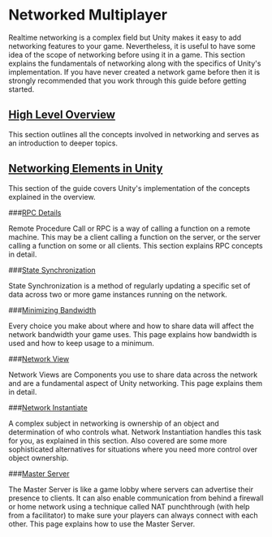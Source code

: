 Networked Multiplayer
=====================


Realtime networking is a complex field but Unity makes it easy to add networking features to your game. Nevertheless, it is useful to have some idea of the scope of networking before using it in a game. This section explains the fundamentals of networking along with the specifics of Unity's implementation.  If you have never created a network game before then it is strongly recommended that you work through this guide before getting started.

[High Level Overview](net-HighLevelOverview.md)
-----------------------------------------------


This section outlines all the concepts involved in networking and serves as an introduction to deeper topics.

[Networking Elements in Unity](net-UnityNetworkElements.md)
-----------------------------------------------------------


This section of the guide covers Unity's implementation of the concepts explained in the overview.

###[RPC Details](net-RPCDetails.md)

Remote Procedure Call or RPC is a way of calling a function on a remote machine.  This may be a client calling a function on the server, or the server calling a function on some or all clients.  This section explains RPC concepts in detail.


###[State Synchronization](net-StateSynchronization.md)

State Synchronization is a method of regularly updating a specific set of data across two or more game instances running on the network.


###[Minimizing Bandwidth](net-MinimizingBandwidth.md)

Every choice you make about where and how to share data will affect the network bandwidth your game uses. This page explains how bandwidth is used and how to keep usage to a minimum.


###[Network View](net-NetworkView.md)

Network Views are Components you use to share data across the network and are a fundamental aspect of Unity networking.  This page explains them in detail.


###[Network Instantiate](net-NetworkInstantiate.md)

A complex subject in networking is ownership of an object and determination of who controls what.  Network Instantiation handles this task for you, as explained in this section.  Also covered are some more sophisticated alternatives for situations where you need more control over object ownership.


###[Master Server](net-MasterServer.md)

The Master Server is like a game lobby where servers can advertise their presence to clients. It can also enable communication from behind a firewall or home network using a technique called NAT punchthrough (with help from a facilitator) to make sure your players can always connect with each other.  This page explains how to use the Master Server.

